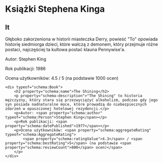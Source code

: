 <!DOCTYPE html>
<html lang="en" prefix="schema: http://schema.org/">
<head>
    <meta charset="UTF-8">
    <title>Książki Stephena Kinga</title>
</head>
<body>
    <h1>Książki Stephena Kinga</h1>
    <div typeof="schema:Book">
        <h2 property="schema:name">It</h2>
        <p property="schema:description">Głęboko zakorzeniona w historii miasteczka Derry, powieść "To" opowiada historię siedmiorga dzieci, które walczą z demonem, który przejmuje różne postaci, najczęściej ta kultowa postać klauna Pennywise'a.</p>
        <p>Autor: <span property="schema:author" typeof="schema:Person">Stephen King</span></p>
        <p>Rok publikacji: <span property="schema:datePublished">1986</span></p>
        <p>Ocena użytkowników: <span property="schema:aggregateRating" typeof="schema:AggregateRating">
            <span property="schema:ratingValue">4.5</span> / <span property="schema:bestRating">5</span> (na podstawie <span property="schema:reviewCount">1000</span> ocen)</span>
        </p>
    </div>
    
    <div typeof="schema:Book">
        <h2 property="schema:name">The Shining</h2>
        <p property="schema:description">"The Shining" to historia mężczyzny, który stara się przezwyciężyć alkoholizm, podczas gdy jego syn posiada nadnaturalne moce, które prowadzą do niebezpiecznych zdarzeń w opuszczonej hotelowej rezydencji.</p>
        <p>Autor: <span property="schema:author" typeof="schema:Person">Stephen King</span></p>
        <p>Rok publikacji: <span property="schema:datePublished">1977</span></p>
        <p>Ocena użytkowników: <span property="schema:aggregateRating" typeof="schema:AggregateRating">
            <span property="schema:ratingValue">4.3</span> / <span property="schema:bestRating">5</span> (na podstawie <span property="schema:reviewCount">800</span> ocen)</span>
        </p>
    </div>
</body>
</html>
